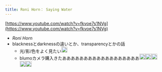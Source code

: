 ```yaml
---
title: Roni Horn： Saying Water
---
```


[https://www.youtube.com/watch?v=fkvoe7s1NVg](https://www.youtube.com/watch?v=fkvoe7s1NVg)

* *Roni Horn*
* blacknessとdarknessの違いとか、transparencyとかの話
  * 光/影/色をよく見たい<img src='https://scrapbox.io/api/pages/blu3mo-public/blu3mo/icon' alt='blu3mo.icon' height="19.5"/>
  * blumoカメラ購入きたああああああああああああああああああ<img src='https://scrapbox.io/api/pages/blu3mo-public/tkgshn/icon' alt='tkgshn.icon' height="19.5"/><img src='https://scrapbox.io/api/pages/blu3mo-public/tkgshn/icon' alt='tkgshn.icon' height="19.5"/><img src='https://scrapbox.io/api/pages/blu3mo-public/tkgshn/icon' alt='tkgshn.icon' height="19.5"/><img src='https://scrapbox.io/api/pages/blu3mo-public/tkgshn/icon' alt='tkgshn.icon' height="19.5"/><img src='https://scrapbox.io/api/pages/blu3mo-public/tkgshn/icon' alt='tkgshn.icon' height="19.5"/>
